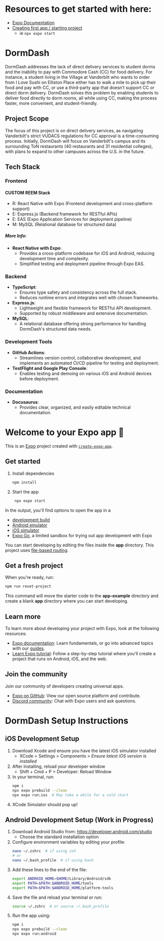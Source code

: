 # Resources to get started with here:

- [Expo Documentation](https://docs.expo.dev/)
- [Creating first app / starting project](https://docs.expo.dev/tutorial/create-your-first-app/)
  - ie `npx expo start`

# DormDash

DormDash addresses the lack of direct delivery services to student dorms and the inability to pay with Commodore Cash (CC) for food delivery. For instance, a student living in the Village at Vanderbilt who wants to order from I Love Sushi on Elliston Place either has to walk a mile to pick up their food and pay with CC, or use a third-party app that doesn’t support CC or direct dorm delivery. DormDash solves this problem by enabling students to deliver food directly to dorm rooms, all while using CC, making the process faster, more convenient, and student-friendly.

## Project Scope

The focus of this project is on direct delivery services, as navigating Vanderbilt's strict VUDACS regulations for CC approval is a time-consuming process. Initially, DormDash will focus on Vanderbilt's campus and its surrounding ToN restaurants (40 restaurants and 31 residential colleges), with plans to expand to other campuses across the U.S. in the future.

## Tech Stack

### **Frontend**

#### **CUSTOM REEM Stack**

- R: React Native with Expo (Frontend development and cross-platform support)
- E: Express.js (Backend framework for RESTful APIs)
- E: EAS (Expo Application Services for deployment pipeline)
- M: MySQL (Relational database for structured data)

##### More Info:

- **React Native with Expo**:
  - Provides a cross-platform codebase for iOS and Android, reducing development time and complexity.
  - Simplified testing and deployment pipeline through Expo EAS.

### **Backend**

- **TypeScript**:
  - Ensures type safety and consistency across the full stack.
  - Reduces runtime errors and integrates well with chosen frameworks.
- **Express.js**:
  - Lightweight and flexible framework for RESTful API development.
  - Supported by robust middleware and extensive documentation.
- **MySQL**:
  - A relational database offering strong performance for handling DormDash's structured data needs.

### **Development Tools**

- **GitHub Actions**:
  - Streamlines version control, collaborative development, and implements an automated CI/CD pipeline for testing and deployment.
- **TestFlight and Google Play Console**:
  - Enables testing and demoing on various iOS and Android devices before deployment.

### **Documentation**

- **Docusaurus**:
  - Provides clear, organized, and easily editable technical documentation.

# Welcome to your Expo app 👋

This is an [Expo](https://expo.dev) project created with [`create-expo-app`](https://www.npmjs.com/package/create-expo-app).

## Get started

1. Install dependencies

   ```bash
   npm install
   ```

2. Start the app

   ```bash
    npx expo start
   ```

In the output, you'll find options to open the app in a

- [development build](https://docs.expo.dev/develop/development-builds/introduction/)
- [Android emulator](https://docs.expo.dev/workflow/android-studio-emulator/)
- [iOS simulator](https://docs.expo.dev/workflow/ios-simulator/)
- [Expo Go](https://expo.dev/go), a limited sandbox for trying out app development with Expo

You can start developing by editing the files inside the **app** directory. This project uses [file-based routing](https://docs.expo.dev/router/introduction).

## Get a fresh project

When you're ready, run:

```bash
npm run reset-project
```

This command will move the starter code to the **app-example** directory and create a blank **app** directory where you can start developing.

## Learn more

To learn more about developing your project with Expo, look at the following resources:

- [Expo documentation](https://docs.expo.dev/): Learn fundamentals, or go into advanced topics with our [guides](https://docs.expo.dev/guides).
- [Learn Expo tutorial](https://docs.expo.dev/tutorial/introduction/): Follow a step-by-step tutorial where you'll create a project that runs on Android, iOS, and the web.

## Join the community

Join our community of developers creating universal apps.

- [Expo on GitHub](https://github.com/expo/expo): View our open source platform and contribute.
- [Discord community](https://chat.expo.dev): Chat with Expo users and ask questions.











# DormDash Setup Instructions

## iOS Development Setup
1. Download Xcode and ensure you have the latest iOS simulator installed
   - XCode > Settings > Components > *Ensure latest iOS version is installed*
2. After installing, reload your developer window
   - Shift + Cmd + P > Developer: Reload Window 
3. In your terminal, run:
   ```bash
   npm i
   npx expo prebuild --clean
   npx expo run:ios  # May take a while for a cold start
   ```
4. XCode Simulator should pop up!

## Android Development Setup (Work in Progress)
1. Download Android Studio from: https://developer.android.com/studio
   - Choose the standard installation option
2. Configure environment variables by editing your profile:
   ```bash
   nano ~/.zshrc  # if using zsh
   # or
   nano ~/.bash_profile  # if using bash
   ```
3. Add these lines to the end of the file:
   ```bash
   export ANDROID_HOME=$HOME/Library/Android/sdk
   export PATH=$PATH:$ANDROID_HOME/tools
   export PATH=$PATH:$ANDROID_HOME/platform-tools
   ```
4. Save the file and reload your terminal or run:
   ```bash
   source ~/.zshrc  # or source ~/.bash_profile
   ```
5. Run the app using:
   ```bash
   npm i
   npx expo prebuild --clean
   npx expo run:android
   ```